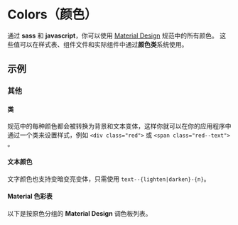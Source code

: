 # Colors（颜色）

通过 **sass** 和 **javascript**，你可以使用 [Material Design](https://material.io/design/color/the-color-system.html#color-theme-creation) 规范中的所有颜色。 这些值可以在样式表、组件文件和实际组件中通过**颜色类**系统使用。

## 示例

### 其他

#### 类

规范中的每种颜色都会被转换为背景和文本变体，这样你就可以在你的应用程序中通过一个类来设置样式，例如 `<div class="red">` 或 `<span class="red--text">` 。

<masa-example file="Examples.styles_and_animations.color.Class"></masa-example>

#### 文本颜色

文字颜色也支持变暗变亮变体，只需使用 `text--{lighten|darken}-{n}`。

<masa-example file="Examples.styles_and_animations.color.Text"></masa-example>

#### Material 色彩表

以下是按原色分组的 **Material Design** 调色板列表。

<masa-example file="Examples.styles_and_animations.color.Material"></masa-example>


